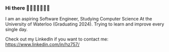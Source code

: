 ### Hi there 👋👋👋👋👋👋👋

I am an aspiring Software Engineer, Studying Computer Science At the University of Waterloo (Graduating 2024). Trying to learn and improve every single day.

Check out my LinkedIn if you want to contact me: https://www.linkedin.com/in/hz757/
